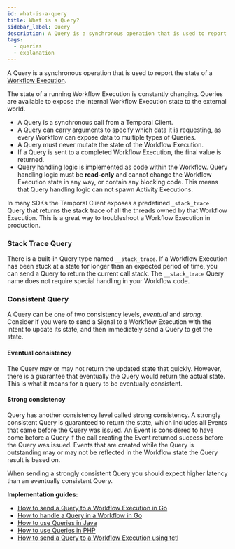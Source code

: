 ```yaml
---
id: what-is-a-query
title: What is a Query?
sidebar_label: Query
description: A Query is a synchronous operation that is used to report the state of a Workflow Execution.
tags:
  - queries
  - explanation
---
```


A Query is a synchronous operation that is used to report the state of a [Workflow Execution](/docs/concepts/what-is-a-workflow-execution).

The state of a running Workflow Execution is constantly changing.
Queries are available to expose the internal Workflow Execution state to the external world.

- A Query is a synchronous call from a Temporal Client.
- A Query can carry arguments to specify which data it is requesting, as every Workflow can expose data to multiple types of Queries.
- A Query must never mutate the state of the Workflow Execution.
- If a Query is sent to a completed Workflow Execution, the final value is returned.
- Query handling logic is implemented as code within the Workflow.
  Query handling logic must be **read-only** and cannot change the Workflow Execution state in any way, or contain any blocking code.
  This means that Query handling logic can not spawn Activity Executions.

In many SDKs the Temporal Client exposes a predefined `_stack_trace` Query that returns the stack trace of all the threads owned by that Workflow Execution.
This is a great way to troubleshoot a Workflow Execution in production.

### Stack Trace Query

There is a built-in Query type named `__stack_trace`.
If a Workflow Execution has been stuck at a state for longer than an expected period of time, you can send a Query to return the current call stack. The `__stack_trace` Query name does not require special handling in your Workflow code.

### Consistent Query

A Query can be one of two consistency levels, _eventual_ and _strong_.
Consider if you were to send a Signal to a Workflow Execution with the intent to update its state, and then immediately send a Query to get the state.

#### Eventual consistency

The Query may or may not return the updated state that quickly.
However, there is a guarantee that eventually the Query would return the actual state.
This is what it means for a query to be eventually consistent.

#### Strong consistency

Query has another consistency level called strong consistency.
A strongly consistent Query is guaranteed to return the state, which includes all Events that came before the Query was issued.
An Event is considered to have come before a Query if the call creating the Event returned success before the Query was issued.
Events that are created while the Query is outstanding may or may not be reflected in the Workflow state the Query result is based on.

When sending a strongly consistent Query you should expect higher latency than an eventually consistent Query.

**Implementation guides:**

- [How to send a Query to a Workflow Execution in Go](/docs/go/how-to-send-a-query-to-a-workflow-execution-in-go)
- [How to handle a Query in a Workflow in Go](/docs/go/how-to-handle-a-query-in-a-workflow-in-go)
- [How to use Queries in Java](/docs/java/queries)
- [How to use Queries in PHP](/docs/php/queries)
- [How to send a Query to a Workflow Execution using tctl](/docs/tctl/workflow/query)
